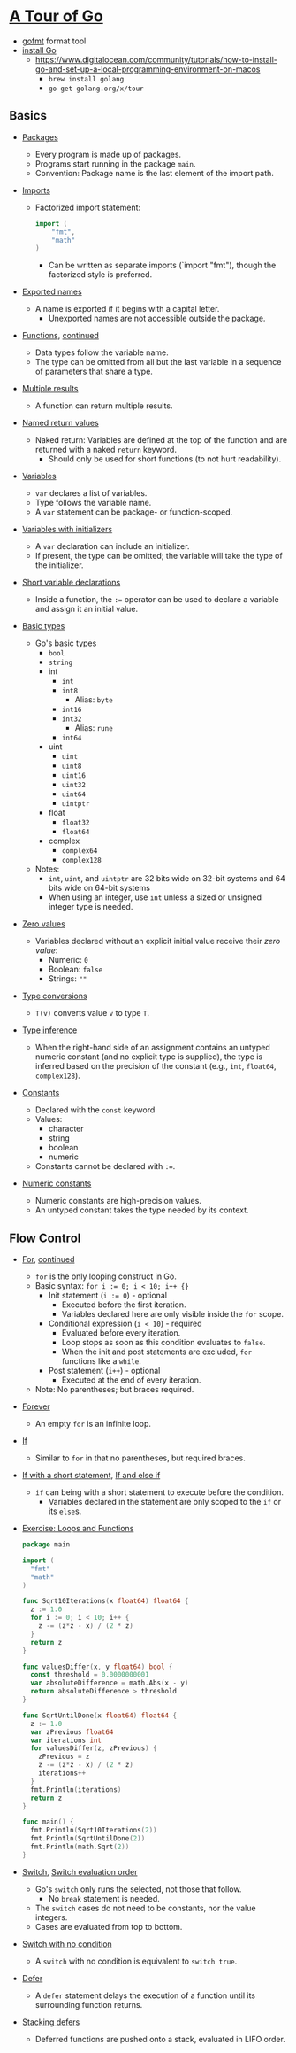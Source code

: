 # [A Tour of Go](https://tour.golang.org/welcome/1)

- [gofmt](https://golang.org/cmd/gofmt/) format tool
- [install Go](https://golang.org/doc/install)
  - https://www.digitalocean.com/community/tutorials/how-to-install-go-and-set-up-a-local-programming-environment-on-macos
    - `brew install golang`
    - `go get golang.org/x/tour`

## Basics

- [Packages](https://tour.golang.org/basics/1)
  - Every program is made up of packages.
  - Programs start running in the package `main`.
  - Convention: Package name is the last element of the import path.
- [Imports](https://tour.golang.org/basics/2)

  - Factorized import statement:

    ```go
    import (
        "fmt",
        "math"
    )
    ```

    - Can be written as separate imports (`import "fmt"), though the factorized style is preferred.

- [Exported names](https://tour.golang.org/basics/3)
  - A name is exported if it begins with a capital letter.
    - Unexported names are not accessible outside the package.
- [Functions](https://tour.golang.org/basics/4), [continued](https://tour.golang.org/basics/5)
  - Data types follow the variable name.
  - The type can be omitted from all but the last variable in a sequence of parameters that share a type.
- [Multiple results](https://tour.golang.org/basics/6)
  - A function can return multiple results.
- [Named return values](https://tour.golang.org/basics/7)
  - Naked return: Variables are defined at the top of the function and are returned with a naked `return` keyword.
    - Should only be used for short functions (to not hurt readability).
- [Variables](https://tour.golang.org/basics/8)
  - `var` declares a list of variables.
  - Type follows the variable name.
  - A `var` statement can be package- or function-scoped.
- [Variables with initializers](https://tour.golang.org/basics/9)
  - A `var` declaration can include an initializer.
  - If present, the type can be omitted; the variable will take the type of the initializer.
- [Short variable declarations](https://tour.golang.org/basics/10)
  - Inside a function, the `:=` operator can be used to declare a variable and assign it an initial value.
- [Basic types](https://tour.golang.org/basics/11)
  - Go's basic types
    - `bool`
    - `string`
    - int
      - `int`
      - `int8`
        - Alias: `byte`
      - `int16`
      - `int32`
        - Alias: `rune`
      - `int64`
    - uint
      - `uint`
      - `uint8`
      - `uint16`
      - `uint32`
      - `uint64`
      - `uintptr`
    - float
      - `float32`
      - `float64`
    - complex
      - `complex64`
      - `complex128`
  - Notes:
    - `int`, `uint`, and `uintptr` are 32 bits wide on 32-bit systems and 64 bits wide on 64-bit systems
    - When using an integer, use `int` unless a sized or unsigned integer type is needed.
- [Zero values](https://tour.golang.org/basics/12)
  - Variables declared without an explicit initial value receive their _zero value_:
    - Numeric: `0`
    - Boolean: `false`
    - Strings: `""`
- [Type conversions](https://tour.golang.org/basics/13)
  - `T(v)` converts value `v` to type `T`.
- [Type inference](https://tour.golang.org/basics/14)
  - When the right-hand side of an assignment contains an untyped numeric constant (and no explicit type is supplied), the type is inferred based on the precision of the constant (e.g., `int`, `float64`, `complex128`).
- [Constants](https://tour.golang.org/basics/15)
  - Declared with the `const` keyword
  - Values:
    - character
    - string
    - boolean
    - numeric
  - Constants cannot be declared with `:=`.
- [Numeric constants](https://tour.golang.org/basics/16)
  - Numeric constants are high-precision values.
  - An untyped constant takes the type needed by its context.

## Flow Control

- [For](https://tour.golang.org/flowcontrol/1), [continued](https://tour.golang.org/flowcontrol/2)
  - `for` is the only looping construct in Go.
  - Basic syntax: `for i := 0; i < 10; i++ {}`
    - Init statement (`i := 0`) - optional
      - Executed before the first iteration.
      - Variables declared here are only visible inside the `for` scope.
    - Conditional expression (`i < 10`) - required
      - Evaluated before every iteration.
      - Loop stops as soon as this condition evaluates to `false`.
      - When the init and post statements are excluded, `for` functions like a `while`.
    - Post statement (`i++`) - optional
      - Executed at the end of every iteration.
  - Note: No parentheses; but braces required.
- [Forever](https://tour.golang.org/flowcontrol/4)
  - An empty `for` is an infinite loop.
- [If](https://tour.golang.org/flowcontrol/5)
  - Similar to `for` in that no parentheses, but required braces.
- [If with a short statement](https://tour.golang.org/flowcontrol/6), [If and else if](https://tour.golang.org/flowcontrol/7)
  - `if` can being with a short statement to execute before the condition.
    - Variables declared in the statement are only scoped to the `if` or its `else`s.
- [Exercise: Loops and Functions](https://tour.golang.org/flowcontrol/8)

  ```go
  package main

  import (
    "fmt"
    "math"
  )

  func Sqrt10Iterations(x float64) float64 {
    z := 1.0
    for i := 0; i < 10; i++ {
      z -= (z*z - x) / (2 * z)
    }
    return z
  }

  func valuesDiffer(x, y float64) bool {
    const threshold = 0.0000000001
    var absoluteDifference = math.Abs(x - y)
    return absoluteDifference > threshold
  }

  func SqrtUntilDone(x float64) float64 {
    z := 1.0
    var zPrevious float64
    var iterations int
    for valuesDiffer(z, zPrevious) {
      zPrevious = z
      z -= (z*z - x) / (2 * z)
      iterations++
    }
    fmt.Println(iterations)
    return z
  }

  func main() {
    fmt.Println(Sqrt10Iterations(2))
    fmt.Println(SqrtUntilDone(2))
    fmt.Println(math.Sqrt(2))
  }
  ```

- [Switch](https://tour.golang.org/flowcontrol/9), [Switch evaluation order](https://tour.golang.org/flowcontrol/10)
  - Go's `switch` only runs the selected, not those that follow.
    - No `break` statement is needed.
  - The `switch` cases do not need to be constants, nor the value integers.
  - Cases are evaluated from top to bottom.
- [Switch with no condition](https://tour.golang.org/flowcontrol/11)
  - A `switch` with no condition is equivalent to `switch true`.
- [Defer](https://tour.golang.org/flowcontrol/12)
  - A `defer` statement delays the execution of a function until its surrounding function returns.
- [Stacking defers](https://tour.golang.org/flowcontrol/13)
  - Deferred functions are pushed onto a stack, evaluated in LIFO order.
